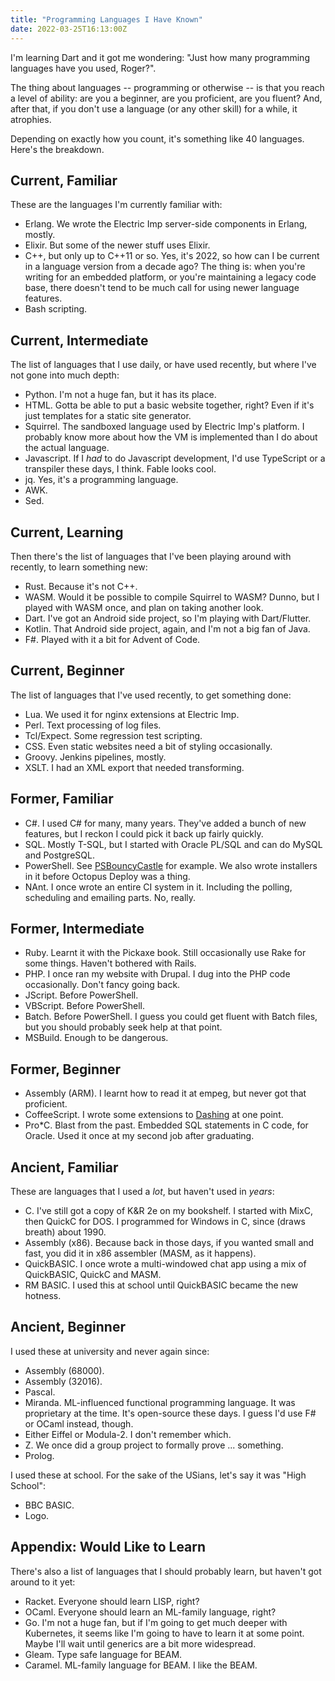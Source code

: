 ```yaml
---
title: "Programming Languages I Have Known"
date: 2022-03-25T16:13:00Z
---
```


I'm learning Dart and it got me wondering: "Just how many programming languages have you used, Roger?".

The thing about languages -- programming or otherwise -- is that you reach a level of ability: are you a beginner, are
you proficient, are you fluent? And, after that, if you don't use a language (or any other skill) for a while, it
atrophies.

Depending on exactly how you count, it's something like 40 languages. Here's the breakdown.

## Current, Familiar

These are the languages I'm currently familiar with:

- Erlang. We wrote the Electric Imp server-side components in Erlang, mostly.
- Elixir. But some of the newer stuff uses Elixir.
- C++, but only up to C++11 or so. Yes, it's 2022, so how can I be current in a language version from a decade ago? The
  thing is: when you're writing for an embedded platform, or you're maintaining a legacy code base, there doesn't tend
  to be much call for using newer language features.
- Bash scripting.

## Current, Intermediate

The list of languages that I use daily, or have used recently, but where I've not gone into much depth:

- Python. I'm not a huge fan, but it has its place.
- HTML. Gotta be able to put a basic website together, right? Even if it's just templates for a static site generator.
- Squirrel. The sandboxed language used by Electric Imp's platform. I probably know more about how the VM is implemented
  than I do about the actual language.
- Javascript. If I _had_ to do Javascript development, I'd use TypeScript or a transpiler these days, I think. Fable
  looks cool.
- jq. Yes, it's a programming language.
- AWK.
- Sed.

## Current, Learning

Then there's the list of languages that I've been playing around with recently, to learn something new:

- Rust. Because it's not C++.
- WASM. Would it be possible to compile Squirrel to WASM? Dunno, but I played with WASM once, and plan on taking another
  look.
- Dart. I've got an Android side project, so I'm playing with Dart/Flutter.
- Kotlin. That Android side project, again, and I'm not a big fan of Java.
- F#. Played with it a bit for Advent of Code.

## Current, Beginner

The list of languages that I've used recently, to get something done:

- Lua. We used it for nginx extensions at Electric Imp.
- Perl. Text processing of log files.
- Tcl/Expect. Some regression test scripting.
- CSS. Even static websites need a bit of styling occasionally.
- Groovy. Jenkins pipelines, mostly.
- XSLT. I had an XML export that needed transforming.

## Former, Familiar

- C#. I used C# for many, many years. They've added a bunch of new features, but I reckon I could pick it back up fairly
  quickly.
- SQL. Mostly T-SQL, but I started with Oracle PL/SQL and can do MySQL and PostgreSQL.
- PowerShell. See [PSBouncyCastle](https://github.com/rlipscombe/PSBouncyCastle) for example. We also wrote installers
  in it before Octopus Deploy was a thing.
- NAnt. I once wrote an entire CI system in it. Including the polling, scheduling and emailing parts. No, really.

## Former, Intermediate

- Ruby. Learnt it with the Pickaxe book. Still occasionally use Rake for some things. Haven't bothered with Rails.
- PHP. I once ran my website with Drupal. I dug into the PHP code occasionally. Don't fancy going back.
- JScript. Before PowerShell.
- VBScript. Before PowerShell.
- Batch. Before PowerShell. I guess you could get fluent with Batch files, but you should probably seek help at that
  point.
- MSBuild. Enough to be dangerous.

## Former, Beginner

- Assembly (ARM). I learnt how to read it at empeg, but never got that proficient.
- CoffeeScript. I wrote some extensions to [Dashing](http://dashing.io/) at one point.
- Pro*C. Blast from the past. Embedded SQL statements in C code, for Oracle. Used it once at my second job after
  graduating.

## Ancient, Familiar

These are languages that I used a _lot_, but haven't used in _years_:

- C. I've still got a copy of K&R 2e on my bookshelf. I started with MixC, then QuickC for DOS. I programmed for Windows
  in C, since (draws breath) about 1990.
- Assembly (x86). Because back in those days, if you wanted small and fast, you did it in x86 assembler (MASM, as it
  happens).
- QuickBASIC. I once wrote a multi-windowed chat app using a mix of QuickBASIC, QuickC and MASM.
- RM BASIC. I used this at school until QuickBASIC became the new hotness.

## Ancient, Beginner

I used these at university and never again since:

- Assembly (68000).
- Assembly (32016).
- Pascal.
- Miranda. ML-influenced functional programming language. It was proprietary at the time. It's open-source these days. I
  guess I'd use F# or OCaml instead, though.
- Either Eiffel or Modula-2. I don't remember which.
- Z. We once did a group project to formally prove ... something.
- Prolog.

I used these at school. For the sake of the USians, let's say it was "High School":

- BBC BASIC.
- Logo.

## Appendix: Would Like to Learn

There's also a list of languages that I should probably learn, but haven't got around to it yet:

- Racket. Everyone should learn LISP, right?
- OCaml. Everyone should learn an ML-family language, right?
- Go. I'm not a huge fan, but if I'm going to get much deeper with Kubernetes, it seems like I'm going to have to learn
  it at some point. Maybe I'll wait until generics are a bit more widespread.
- Gleam. Type safe language for BEAM.
- Caramel. ML-family language for BEAM. I like the BEAM.

